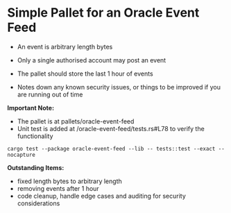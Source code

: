 # Simple Pallet for an Oracle Event Feed

- An event is arbitrary length bytes

- Only a single authorised account may post an event

- The pallet should store the last 1 hour of events

- Notes down any known security issues, or things to be improved if you are running out of time

**Important Note:**
- The pallet is at pallets/oracle-event-feed
- Unit test is added at /oracle-event-feed/tests.rs#L78 to verify the functionality

```
cargo test --package oracle-event-feed --lib -- tests::test --exact --nocapture
```


**Outstanding Items:**
- fixed length bytes to arbitrary length
- removing events after 1 hour
- code cleanup, handle edge cases and auditing for security considerations
